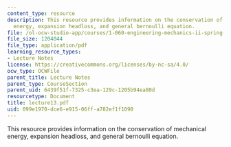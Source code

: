 ```yaml
---
content_type: resource
description: This resource provides information on the conservation of mechanical
  energy, expansion headloss, and general bernoulli equation.
file: /ol-ocw-studio-app/courses/1-060-engineering-mechanics-ii-spring-2006/099e1970dce6e91506ffa782ef1f1090_lecture13.pdf
file_size: 1204044
file_type: application/pdf
learning_resource_types:
- Lecture Notes
license: https://creativecommons.org/licenses/by-nc-sa/4.0/
ocw_type: OCWFile
parent_title: Lecture Notes
parent_type: CourseSection
parent_uid: 6439f51f-7325-c3ea-129c-1205b94ea80d
resourcetype: Document
title: lecture13.pdf
uid: 099e1970-dce6-e915-06ff-a782ef1f1090
---
```

This resource provides information on the conservation of mechanical energy, expansion headloss, and general bernoulli equation.